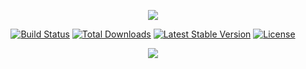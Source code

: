 <p align="center"><img src="https://laravel.com/assets/img/components/logo-laravel.svg"></p>

<p align="center">
<a href="https://travis-ci.org/laravel/framework"><img src="https://travis-ci.org/laravel/framework.svg" alt="Build Status"></a>
<a href="https://packagist.org/packages/laravel/framework"><img src="https://poser.pugx.org/laravel/framework/d/total.svg" alt="Total Downloads"></a>
<a href="https://packagist.org/packages/laravel/framework"><img src="https://poser.pugx.org/laravel/framework/v/stable.svg" alt="Latest Stable Version"></a>
<a href="https://packagist.org/packages/laravel/framework"><img src="https://poser.pugx.org/laravel/framework/license.svg" alt="License"></a>
</p>


<p align="center"><img src="https://scontent.fgza1-1.fna.fbcdn.net/v/t1.15752-9/49312052_2041681735921259_219861252782948352_n.png?_nc_cat=106&_nc_ht=scontent.fgza1-1.fna&oh=46046812a110846bf075259981873d02&oe=5CD43A72"></p>
